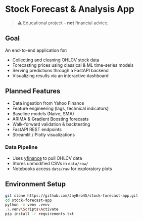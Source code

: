 # Stock Forecast & Analysis App

> ⚠ Educational project – **not** financial advice.

## Goal
An end-to-end application for:
- Collecting and cleaning OHLCV stock data
- Forecasting prices using classical & ML time-series models
- Serving predictions through a FastAPI backend
- Visualizing results via an interactive dashboard

## Planned Features
- Data ingestion from Yahoo Finance
- Feature engineering (lags, technical indicators)
- Baseline models (Naive, SMA)
- ARIMA & Gradient Boosting forecasts
- Walk-forward validation & backtesting
- FastAPI REST endpoints
- Streamlit / Plotly visualizations

### Data Pipeline
- Uses [yfinance](https://pypi.org/project/yfinance/) to pull OHLCV data
- Stores unmodified CSVs in `data/raw/`
- Notebooks access `data/raw` for exploratory plots


## Environment Setup
```bash
git clone https://github.com/JayBro45/stock-forecast-app.git
cd stock-forecast-app
python -m venv .venv
.\.venv\Scripts\Activate
pip install -r requirements.txt
